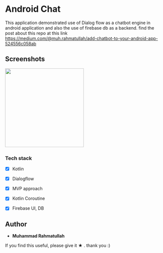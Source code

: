 # Android Chat


This application demonstrated use of Dialog flow as a chatbot engine in android application and also the use of firebase db as a backend.
find the post about this repo at this link  https://medium.com/@muh.rahmatullah/add-chatbot-to-your-android-app-524556c058ab

## Screenshots

<img src="https://github.com/muhrahmatullah/android-chatbot/blob/master/screenshots/chat.png"
width="256">&nbsp;&nbsp;&nbsp;

### Tech stack
* [x] Kotlin
* [x] Dialogflow
* [x] MVP approach
* [x] Kotlin Coroutine
* [x] Firebase UI, DB


## Author

* **Muhammad Rahmatullah**

If you find this useful, please give it ★ . thank you :)
